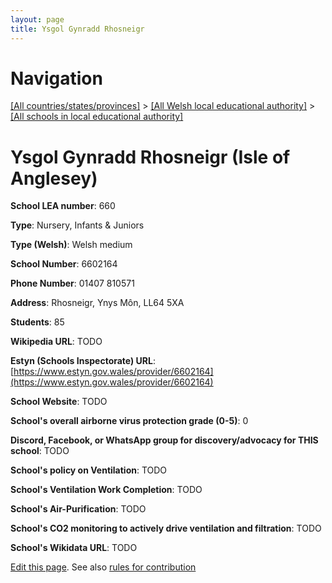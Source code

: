 ```yaml
---
layout: page
title: Ysgol Gynradd Rhosneigr
---
```

# Navigation

[[All countries/states/provinces]](../../..) > [[All Welsh local educational authority]](../..) > [[All schools in local educational authority]](..)

# Ysgol Gynradd Rhosneigr (Isle of Anglesey)

**School LEA number**: 660

**Type**: Nursery, Infants & Juniors

**Type (Welsh)**: Welsh medium

**School Number**: 6602164

**Phone Number**: 01407 810571

**Address**: Rhosneigr, Ynys Môn, LL64 5XA

**Students**: 85

**Wikipedia URL**: TODO

**Estyn (Schools Inspectorate) URL**: [https://www.estyn.gov.wales/provider/6602164](https://www.estyn.gov.wales/provider/6602164)

**School Website**: TODO

**School's overall airborne virus protection grade (0-5)**: 0

**Discord, Facebook, or WhatsApp group for discovery/advocacy for THIS school**: TODO

**School's policy on Ventilation**: TODO

**School's Ventilation Work Completion**: TODO

**School's Air-Purification**: TODO

**School's CO2 monitoring to actively drive ventilation and filtration**: TODO

**School's Wikidata URL**: TODO




[Edit this page](https://github.com/VentilationProject/Wales/edit/prif/./Isle_of_Anglesey/Ysgol_Gynradd_Rhosneigr.md). See also [rules for contribution](../../../contribution-rules/)